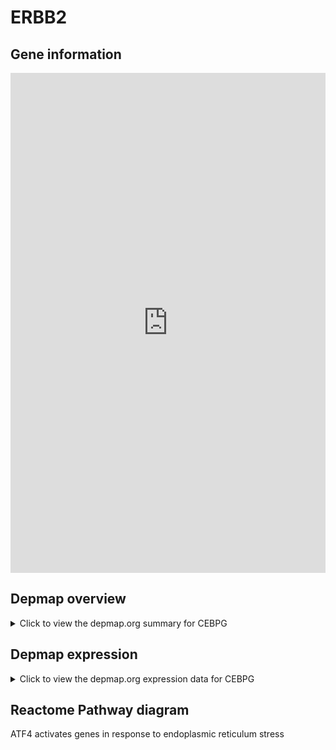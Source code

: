 <h1>ERBB2</h1>

<h2>Gene information</h2>
<iframe src="https://depmap.org/portal/gene/CEBPG?tab=about" style="border:none;width:100%;height:800px"></iframe>

<h2>Depmap overview</h2>
<details>
  <summary>Click to view the depmap.org summary for CEBPG</summary>
  <iframe src="https://depmap.org/portal/gene/CEBPG?tab=overview" style="border:none;width:100%;height:800px"></iframe>
</details>

<h2>Depmap expression</h2>
<details>
  <summary>Click to view the depmap.org expression data for CEBPG</summary>
  <iframe src="https://depmap.org/portal/gene/CEBPG?tab=characterization" style="border:none;width:100%;height:800px"></iframe>
</details>



<h2>Reactome Pathway diagram</h2>
ATF4 activates genes in response to endoplasmic reticulum  stress
<div id="diagramHolder"></div>

<script>
    //Creating the Reactome Diagram widget
    //Take into account a proxy needs to be set up in your server side pointing to www.reactome.org
    function onReactomeDiagramReady(){  //This function is automatically called when the widget code is ready to be used
        var diagram = Reactome.Diagram.create({
            "placeHolder" : "diagramHolder",
            "width" : 900,
            "height" : 500
        });

        //Initialising it to the "Hemostasis" pathway
        diagram.loadDiagram("R-HSA-380994");

        //Adding different listeners

        diagram.onDiagramLoaded(function (loaded) {
            console.info("Loaded ", loaded);
            diagram.flagItems("BAD");
	    diagram.flagItems("Q92934");
            if (loaded == "R-HSA-380994") diagram.selectItem("R-HSA-380994");
        });

     }
</script>



